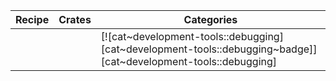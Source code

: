| Recipe | Crates | Categories |
|--------|--------|------------|
| | | [![cat~development-tools::debugging][cat~development-tools::debugging~badge]][cat~development-tools::debugging] |

